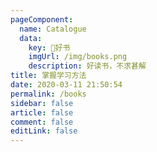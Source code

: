 ```yaml
---
pageComponent: 
  name: Catalogue
  data: 
    key: 📖好书
    imgUrl: /img/books.png
    description: 好读书，不求甚解
title: 掌握学习方法
date: 2020-03-11 21:50:54
permalink: /books
sidebar: false
article: false
comment: false
editLink: false
---
```

